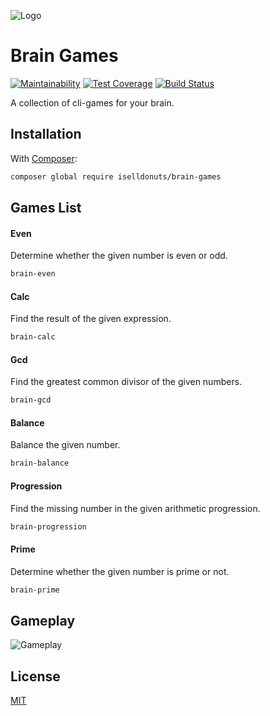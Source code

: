 ![Logo](https://i.imgur.com/8XrTVOO.png)

# Brain Games

[![Maintainability](https://api.codeclimate.com/v1/badges/d9db5f427d9008c8b6cc/maintainability)](https://codeclimate.com/github/iselldonuts/project-lvl1-s300/maintainability)
[![Test Coverage](https://api.codeclimate.com/v1/badges/d9db5f427d9008c8b6cc/test_coverage)](https://codeclimate.com/github/iselldonuts/project-lvl1-s300/test_coverage)
[![Build Status](https://travis-ci.org/iselldonuts/project-lvl1-s300.svg?branch=master)](https://travis-ci.org/iselldonuts/project-lvl1-s300)

A collection of cli-games for your brain.

## Installation

With [Composer](https://getcomposer.org):
```bash
composer global require iselldonuts/brain-games
```

## Games List

#### Even

Determine whether the given number is even or odd.

```bash
brain-even
```

#### Calc

Find the result of the given expression.

```bash
brain-calc
```

#### Gcd

Find the greatest common divisor of the given numbers.

```bash
brain-gcd
```

#### Balance

Balance the given number.

```bash
brain-balance
```

#### Progression

Find the missing number in the given arithmetic progression.

```bash
brain-progression
```

#### Prime

Determine whether the given number is prime or not.

```bash
brain-prime
```

## Gameplay

![Gameplay](https://i.imgur.com/kRO2RwC.gif)

## License

[MIT](LICENSE)